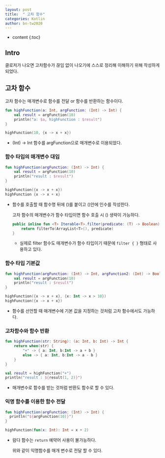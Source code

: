```yaml
---
layout: post
title:  " 고차 함수"
categories: Kotlin
author: bn-tw2020
---
```

* content
{:toc}


## Intro

클로저가 나오면 고차함수가 끊임 없이 나오기에 스스로 정리해 이해하기 위해 작성하게 되었다.


## 고차 함수

고차 함수는 매개변수로 함수를 전달 or 함수를 반환하는 함수이다.

```kotlin
fun highFunction(a: Int, argFunction: (Int) -> Int) {
    val result = argFunction(10)
    println("a: $a, highFunction : $result")
}

highFunction(10, {x -> x + x})
```

- (Int) -> Int 함수를 argFunction으로 매개변수로 이용되었다.





### 함수 타입의 매개변수 대입

```kotlin
fun highFunction(argFunction: (Int) -> Int) {
    val result = argFunction(10)
    println("result : $result")
}

highFunction({x -> x + x})
highFunction {x -> x + x}
```

- 함수를 호출할 때 함수명 뒤에 ()를 붙이고 ()안에 인수를 작성한다.

  고차 함수의 매개변수가 함수 타입이면 함수 호출 시 () 생략이 가능하다.

    ```kotlin
    public inline fun <T> Iterable<T>.filter(predicate: (T) -> Boolean): List<T> {
        return filterTo(ArrayList<T>(), predicate)
    }
    ```

    - 실제로 filter 함수도 매개변수가 함수 타입이기 때문에 `filter { }` 형태로 사용하고 있다.
    

### 함수 타입 기본값

```kotlin
fun highFunction(argFunction: (Int) -> Int, argFunction2: (Int) -> Boolean = {x: Int -> x > 2}) {
    val result = argFunction(10)
    println("result : $result")
}

highFunction({x -> x + x}, {x: Int -> x > 10})
highFunction({x -> x + x})
```

- 함수를 선언할 때 매개변수에 기본 값을 지정하는 것처럼 고차 함수에서도 가능하다.


### 고차함수와 함수 반환

```kotlin
fun highFunction(str: String): (a: Int, b: Int) -> Int {
    return when(str) {
        "+" -> { a: Int, b:Int -> a + b }
        else -> { a: Int, b:Int -> a - b }
    }
}

val result = highFunction("+")
println("result : ${result(1, 2)}")
```

- 매개변수로 함수를 받는 것처럼 반환도 함수로 할 수 있다.

### 익명 함수를 이용한 함수 전달

```kotlin
fun highFunction(argFunction: (Int) -> Int) {
  println("${argFunction(10)}")
}

highFunction(fun(x: Int): Int = x + 2)
```

- 람다 함수는 `return` 예약어 사용이 불가능하다.

  위와 같이 익명함수를 매개 변수로 전달 할 수 있다.
